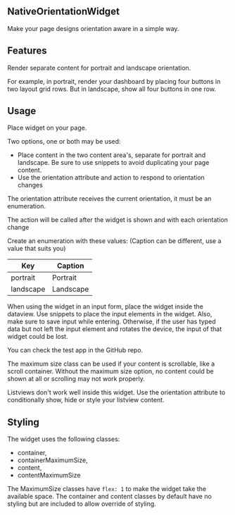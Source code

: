 ## NativeOrientationWidget
Make your page designs orientation aware in a simple way.

## Features
Render separate content for portrait and landscape orientation.

For example, in portrait, render your dashboard by placing four buttons in two layout grid rows. But in landscape, show all four buttons in one row.

## Usage
Place widget on your page.

Two options, one or both may be used:
- Place content in the two content area's, separate for portrait and landscape. Be sure to use snippets to avoid duplicating your page content.
- Use the orientation attribute and action to respond to orientation changes

The orientation attribute receives the current orientation, it must be an enumeration.

The action will be called after the widget is shown and with each orientation change

Create an enumeration with these values: (Caption can be different, use a value that suits you)

| Key       | Caption   |
| --------- | --------- |
| portrait  | Portrait  |
| landscape | Landscape |

When using the widget in an input form, place the widget inside the dataview. Use snippets to place the input elements in the widget. Also, make sure to save input while entering. Otherwise, if the user has typed data but not left the input element and rotates the device, the input of that widget could be lost.

You can check the test app in the GitHub repo.

The maximum size class can be used if your content is scrollable, like a scroll container. Without the maximum size option, no content could be shown at all or scrolling may not work properly.

Listviews don't work well inside this widget. Use the orientation attribute to conditionally show, hide or style your listview content.

## Styling

The widget uses the following classes:
- container,
- containerMaximumSize,
- content,
- contentMaximumSize

The MaximumSize classes have `flex: 1` to make the widget take the available space. The container and content classes by default have no styling but are included to allow override of styling.
